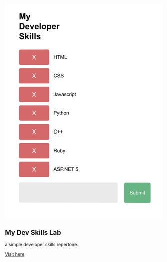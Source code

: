 <img src='./skillslab.jpg'>

## My Dev Skills Lab

a simple developer skills repertoire.

[Visit here](http://www.ga-skillslab.surge.sh)